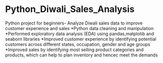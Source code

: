 # Python_Diwali_Sales_Analysis
Python project for beginners- Analyze Diwali sales data to improve customer experience and sales
*Python data cleaning and manipulation
*Performed exploratory data analysis (EDA) using pandas,matplotib and seaborn libraries
*Improved customer experience by identifying potential customers across different states,
 occupation, gender and age groups
*Improved sales by identifying most selling product categories and products, which can help to plan inventory and hencec meet the demands
